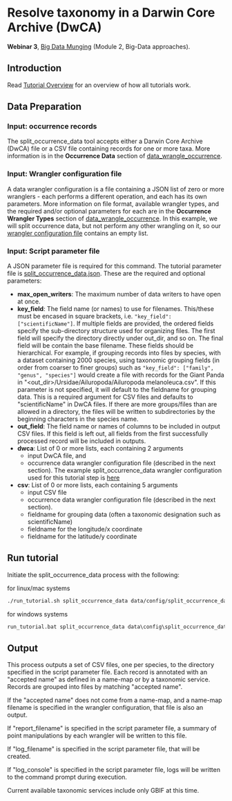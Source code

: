# Resolve taxonomy in a Darwin Core Archive (DwCA)

**Webinar 3**, [Big Data Munging](https://docs.google.com/document/d/1CqYkCUlY40p8NnqM-GtcLju70jrAG45FGejJ26sS3_U/edit#heading=h.eax09dyp58l1)
(Module 2, Big-Data approaches).

## Introduction

Read [Tutorial Overview](../tutorial/w1_overview.md) for an overview of how all
tutorials work.

## Data Preparation

### Input: occurrence records

The split_occurrence_data tool accepts either a Darwin Core Archive (DwCA) file or a
CSV file containing records for one or more taxa.  More information is in the
**Occurrence Data** section of [data_wrangle_occurrence](data_wrangle_occurrence.md).

### Input: Wrangler configuration file

A data wrangler configuration is a file containing a JSON list of zero or more
wranglers - each performs a different operation, and each has its own parameters.
More information on file format, available wrangler types, and the required and/or
optional parameters for each are in the **Occurrence Wrangler Types** section
of [data_wrangle_occurrence](data_wrangle_occurrence.md).  In this example, we will
split occurrence data, but not perform any other wrangling on it, so our [wrangler
configuration file](../data/config/wrangle_nothing.json) contains an empty list.

### Input: Script parameter file

A JSON parameter file is required for this command.  The tutorial parameter file
is [split_occurrence_data.json](../../data/config/split_occurrence_data.json).
These are the required and optional parameters:

* **max_open_writers**: The maximum number of data writers to have open at once.
* **key_field**: The field name (or names) to use for filenames.  This/these must be
  encased in square brackets, i.e. `"key_field": ["scientificName"]`. If multiple
  fields are provided, the ordered fields specify the sub-directory structure used for
  organizing files.  The first field will specify the directory directly under
  out_dir, and so on.  The final field will be contain the base filename.  These
  fields should be hierarchical.  For example, if grouping records into files by
  species, with a dataset containing 2000 species, using taxonomic grouping fields
  (in order from coarser to finer groups)
  such as `"key_field": ["family", "genus", "species"]` would create a file
  with records for the Giant Panda in
  "<out_dir>/Ursidae/Ailuropoda/Ailuropoda melanoleuca.csv".
  If this parameter is not specified, it will default to the fieldname for grouping
  data.  This is a required argument for CSV files and defaults to "scientificName"
  in DwCA files.  If there are more groups/files than are allowed in a directory, the
  files will be written to subdirectories by the beginning characters in the species
  name.
* **out_field**: The field name or names of columns to be included in output CSV files.
  If this field is left out, all fields from the first successfully processed record
  will be included in outputs.
* **dwca**: List of 0 or more lists, each containing 2 arguments
  * input DwCA file, and
  * occurrence data wrangler configuration file (described in the next section). The
    example split_occurrence_data wrangler configuration used for this tutorial step
    is [here](../../input/wrangle_occurrences.json)
* **csv**:  List of 0 or more lists, each containing 5 arguments
  * input CSV file
  * occurrence data wrangler configuration file (described in the next section).
  * fieldname for grouping data (often a taxonomic designation such as scientificName)
  * fieldname for the longitude/x coordinate
  * fieldname for the latitude/y coordinate

## Run tutorial

Initiate the split_occurrence_data process with the following:

for linux/mac systems

```zsh
./run_tutorial.sh split_occurrence_data data/config/split_occurrence_data.json
```

for windows systems

```cmd
run_tutorial.bat split_occurrence_data data\config\split_occurrence_data.json
```

## Output

This process outputs a set of CSV files, one per species, to the directory specified in
the script parameter file.  Each record is annotated with an "accepted name" as defined
in a name-map or by a taxonomic service. Records are grouped into files by matching
"accepted name".

If the "accepted name" does not come from a name-map, and a name-map filename is
specified in the wrangler configuration, that file is also an output.

If "report_filename" is specified in the script parameter file, a summary of point
manipulations by each wrangler will be written to this file.

If "log_filename" is specified in the script parameter file, that will be created.

If "log_console" is specified in the script parameter file, logs will be written to the
command prompt during execution.

Current available taxonomic services include only GBIF at this time.
